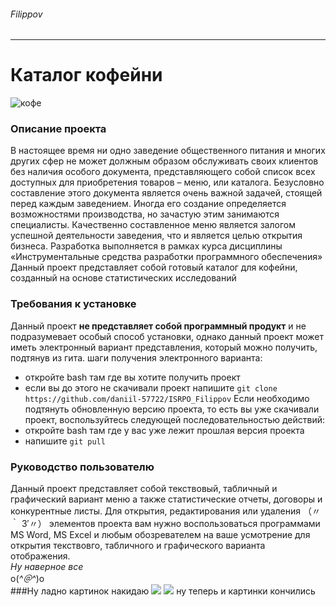 ###### Filippov
--------
# Каталог кофейни
![кофе](https://blackpantera.ru/articles/wp-content/uploads/2021/03/glavnaya-257.jpg)

### Описание проекта
В настоящее время ни одно заведение общественного питания и многих других сфер не может должным образом обслуживать своих клиентов без наличия особого документа, представляющего собой список всех доступных для приобретения товаров – меню, или каталога. Безусловно составление этого документа является очень важной задачей, стоящей перед каждым заведением. Иногда его создание определяется возможностями производства, но зачастую этим занимаются специалисты. Качественно составленное меню является залогом успешной деятельности заведения, что и является целью открытия бизнеса. Разработка выполняется в рамках курса дисциплины «Инструментальные средства разработки программного обеспечения»
Данный проект представляет собой готовый каталог для кофейни, созданный на основе статистических исследований
### Требования к установке 
Данный проект **не представляет собой программный продукт** и не подразумевает особый способ установки, однако данный проект может иметь электронный вариант представления, который можно получить, подтянув из гита.
шаги получения электронного варианта:
* откройте bash там где вы хотите получить проект
* если вы до этого не скачивали проект напишите `git clone https://github.com/daniil-57722/ISRPO_Filippov`
Если необходимо подтянуть обновленную версию проекта, то есть вы уже скачивали проект, воспользуйтесь следующей последовательностью действий:
* откройте bash там где у вас уже лежит прошлая версия проекта
* напишите `git pull`
### Руководство пользователю
Данный проект представляет собой текствовый, табличный и графический вариант меню а также статистические отчеты, договоры и конкурентные листы. Для открытия, редактирования или удаления （〃｀ 3′〃） элементов проекта вам нужно воспользоваться программами MS Word, MS Excel и любым обозревателем на ваше усмотрение для открытия текствовго, табличного и графического варианта отображения.  
*Ну наверное все*  
o(*^＠^*)o  
###Ну ладно картинок накидаю
![](https://phonoteka.org/uploads/posts/2021-07/1625575283_17-phonoteka-org-p-chashka-kofe-na-rabochii-stol-krasivo-oboi-18.jpg)
![](https://rlcatering.ru/wp-content/uploads/2019/11/kofy.jpg)
ну теперь и картинки кончились
